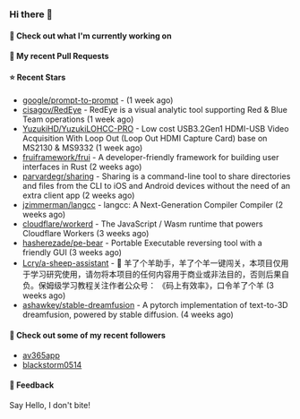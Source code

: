 ### Hi there 👋

#### 👷 Check out what I'm currently working on

#### 🔨 My recent Pull Requests


#### ⭐ Recent Stars

- [google/prompt-to-prompt](https://github.com/google/prompt-to-prompt) -  (1 week ago)
- [cisagov/RedEye](https://github.com/cisagov/RedEye) - RedEye is a visual analytic tool supporting Red &amp; Blue Team operations (1 week ago)
- [YuzukiHD/YuzukiLOHCC-PRO](https://github.com/YuzukiHD/YuzukiLOHCC-PRO) - Low cost USB3.2Gen1 HDMI-USB Video Acquisition With Loop Out (Loop Out HDMI Capture Card) base on MS2130 &amp; MS9332 (1 week ago)
- [fruiframework/frui](https://github.com/fruiframework/frui) - A developer-friendly framework for building user interfaces in Rust (2 weeks ago)
- [parvardegr/sharing](https://github.com/parvardegr/sharing) - Sharing is a command-line tool to share directories and files from the CLI to iOS and Android devices without the need of an extra client app (2 weeks ago)
- [jzimmerman/langcc](https://github.com/jzimmerman/langcc) - langcc: A Next-Generation Compiler Compiler (2 weeks ago)
- [cloudflare/workerd](https://github.com/cloudflare/workerd) - The JavaScript / Wasm runtime that powers Cloudflare Workers (3 weeks ago)
- [hasherezade/pe-bear](https://github.com/hasherezade/pe-bear) - Portable Executable reversing tool with a friendly GUI  (3 weeks ago)
- [Lcry/a-sheep-assistant](https://github.com/Lcry/a-sheep-assistant) - 🐑 羊了个羊助手，羊了个羊一键闯关，本项目仅用于学习研究使用，请勿将本项目的任何内容用于商业或非法目的，否则后果自负。保姆级学习教程关注作者公众号： 《码上有效率》，口令羊了个羊 (3 weeks ago)
- [ashawkey/stable-dreamfusion](https://github.com/ashawkey/stable-dreamfusion) - A pytorch implementation of text-to-3D dreamfusion, powered by stable diffusion. (4 weeks ago)

#### 👯 Check out some of my recent followers

- [av365app](https://github.com/av365app)
- [blackstorm0514](https://github.com/blackstorm0514)

#### 💬 Feedback

Say Hello, I don't bite!